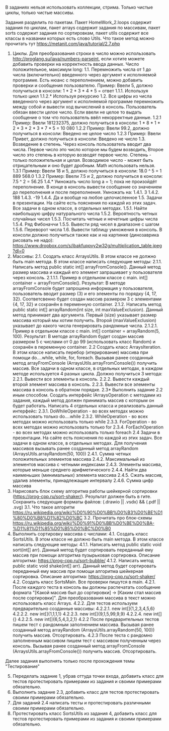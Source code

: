 В заданиях нельзя использовать коллекции, стрима. Только чистые циклы, только чистые массивы.

Задания разделить по пакетам. Пакет HomeWork_2.loops содержит задания по циклам, пакет arrays содержит задания по массивам, пакет sorts содержит задания по сортировкам, пакет utils содержит все классы в названии которых есть слово Utils.
Что такое метод можно прочитать тут https://metanit.com/java/tutorial/2.7.php

1. Циклы. Для преобразования строки в число можно использовать http://proglang.su/java/numbers-parseint, если хотите можете добавить проверки на корректность ввода данных. Число положительное, максимум long:
   1.1. Перемножить числа от 1 до числа (включительно) введенного через аргумент к исполняемой программе. Есть нюанс с переполнением, можно добавить проверки и сообщения пользователю.
   Пример: Ввели 5, должно получиться в консоли: 1 * 2 * 3 * 4 * 5 = ответ
   1.1.1. Используя только цикл
   1.1.2.* Используя рекурсию
   1.2. Все цифры из числа введенного через аргумент к исполняемой программе перемножить между собой и вывести ход вычислений в консоль. Пользователь обязан ввести целое число. Если ввели не целое то выдать сообщение о том что пользователь ввёл некорректные данные.
   1.2.1 Пример: Ввели 181232375, должно получиться в консоли: 1 * 8 * 1 * 2 * 3 * 2 * 3 * 7 * 5 = 10 080
   1.2.2 Пример: Ввели 99.2, должно получиться в консоли: Введено не целое число
   1.2.3 Пример: Ввели Привет, должно получиться в консоли: Введено не число
   1.3. Возведение в степень. Через консоль пользователь вводит два числа. Первое число это число которое мы будем возводить, Второе число это степень в которую возводят первое число. Степень - только положительная и целая. Возводимое число - может быть отрицательным и оно будет дробным. Math использовать нельзя.
   1.3.1 Пример: Ввели 18 и 5, должно получиться в консоли: 18.0 ^ 5 = 1 889 568.0
   1.3.2 Пример: Ввели 7.5 и 2, должно получиться в консоли: 7.5 ^ 2 = 56.25
   1.4.* Умножать число long a = 1; пока не произойдёт переполнение. В конце в консоль вывести сообщение со значением до переполнения и после переполнения. Умножать на:
   1.4.1. 3
   1.4.2. 188
   1.4.3. -19
   1.4.4. Да и вообще на любое целочисленное
   1.5. Задачи в презентации. На сайте есть пояснения по каждой из этих задач. Все задачи в одном классе, в отдельных методах.
   1.5.1. Найти наибольшую цифру натурального числа
   1.5.2. Вероятность четных случайных чисел
   1.5.3. Посчитать четные и нечетные цифры числа
   1.5.4. Ряд Фибоначчи
   1.5.5. Вывести ряд чисел в диапазоне с шагом
   1.5.6. Переворот числа
   1.6. Вывести таблицу умножения в консоль. В консоли должно получиться также как и на картинке (динозаврика рисовать не надо): https://www.dropbox.com/s/ibakfuppvy2w32g/multiplication_table.jpeg?dl=0
2. Массивы:
   2.1. Создать класс ArraysUtils. В этом классе не должно быть main метода. В этом классе написать следующие методы:
   2.1.1. Написать метод public static int[] arrayFromConsole(). Данный метод размер массива и каждый его элемент запрашивает у пользователя через консоль.
   2.1.1.1. Пример в отдельном классе с main. int[] container = arrayFromConsole(). Результат: В методе arrayFromConsole будет запрошена информация у пользователя, пользователь вводит размер (3) и его элементы по порядку {4, 17, 32}. Соответсвенно будет создан массив размером 3 с элементами {4, 17, 32} и сохранён в переменную container.
   2.1.2. Написать метод public static int[] arrayRandom(int size, int maxValueExclusion). Данный метод принимает два аргумента. Первый (size) указывает размер массива который мы хотим получить. Второй (maxValueExclusion) указывает до какого числа генерировать рандомные числа.
   2.1.2.1. Пример в отдельном классе с main. int[] container = arrayRandom(5, 100). Результат: В методе arrayRandom будет создан массив размером 5 с числами от 0 до 99 (использовать класс Random) и сохранён в переменную container.
   2.2 Создать класс ArraysIteration. В этом классе написать перебор (итерирование) массива при помощи do....while, while, for, foreach. Вызывая ранее созданный метод arrayFromConsole (ArraysUtils.arrayFromConsole()) получить массив. Все задачи в одном классе, в отдельных методах, в каждом методе используется 4 разных цикла. Должно получиться 3 метода:
   2.2.1. Вывести все элементы в консоль.
   2.2.2. Вывести каждый второй элемент массива в консоль.
   2.2.3. Вывести все элементы массива в консоль в обратном порядке.
   2.3* Выполнить задание 2.2 иным способом. Создать интерфейс IArraysOperation с методами из задания, каждый метод должен принимать массив с которым он будет работать. Написать 4 отдельных класса и реализовать данный интерфейс:
   2.3.1. DoWhileOperation - во всех методах можно использовать только do....while
   2.3.2. WhileOperation - во всех методах можно использовать только while
   2.3.3. ForOperation - во всех методах можно использовать только for
   2.3.4. ForEachOperation - во всех методах можно использовать только foreach
   2.4 Задачи в презентации. На сайте есть пояснения по каждой из этих задач. Все задачи в одном классе, в отдельных методах. Для получения массивов вызывать ранее созданный метод arrayRandom (ArraysUtils.arrayRandom(50, 100))
   2.4.1. Сумма четных положительных элементов массива
   2.4.2. Максимальный из элементов массива с четными индексами
   2.4.3. Элементы массива, которые меньше среднего арифметического
   2.4.4. Найти два наименьших (минимальных) элемента массива
   2.4.5. Сжать массив, удалив элементы, принадлежащие интервалу
   2.4.6. Сумма цифр массива
3. Нарисовать блок схему алгоритма работы шейкерной сортировки (https://prog-cpp.ru/sort-shaker/). Результат должен быть в гите. Сохранить следующие форматы файлов: (.drawio || .vsdx) && (.pdf || .svg)
   3.1. Что такое алгоритм https://ru.wikipedia.org/wiki/%D0%90%D0%BB%D0%B3%D0%BE%D1%80%D0%B8%D1%82%D0%BC
   3.2. Прочитать про блок-схемы https://ru.wikipedia.org/wiki/%D0%91%D0%BB%D0%BE%D0%BA-%D1%81%D1%85%D0%B5%D0%BC%D0%B0
4. Выполнить сортировку массива с числами:
   4.1. Создать класс SortsUtils. В этом классе не должно быть main метода. В этом классе написать следующие методы:
   4.1.1. Написать метод public static void sort(int[] arr). Данный метод будет сортировать переданный ему массив при помощи алгоритма пузырьковая сортировка. Описание алгоритма: https://prog-cpp.ru/sort-bubble/
   4.1.2. Написать метод public static void shake(int[] arr). Данный метод будет сортировать переданный ему массив при помощи алгоритма шейкерная сортировка. Описание алгоритма: https://prog-cpp.ru/sort-shaker/
   4.2. Создать класс SortsMain. Все проверки пишутся в main.
   4.2.1. После каждого теста в консоль вы должны распечатать сообщение формата "[Какой массив был до сортировки] -> [Каким стал массив после сортировки]". Для преобразования массива в текст можно использовать класс Arrays.
   4.2.2. Для тестов используем предварительно созданные массивы:
   4.2.2.1. new int[]{1,2,3,4,5,6}
   4.2.2.2. new int[]{1,1,1,1}
   4.2.2.3. new int[]{9,1,5,99,9,9}
   4.2.2.4. new int[]{}
   4.2.2.5. new int[]{6,5,4,3,2,1}
   4.2.2 После предварительных тестов пишем тест с рандомным заполнением массива. Вызывая ранее созданный метод arrayRandom (ArraysUtils.arrayRandom(50, 100)) получить массив. Отсортировать.
   4.2.3 После теста с рандомно заполненным массивом пишем тест с массивом полученным через консоль. Вызывая ранее созданный метод arrayFromConsole (ArraysUtils.arrayFromConsole()) получить массив. Отсортировать.

Далее задания выполнять только после прохождения темы "Тестирование"

5. Переделать задание 1, убрав оттуда точки входа, добавить класс для тестов протестировать примерами из задания и своими примерами обязательно.
6. Выполнить задание 2.3, добавить класс для тестов протестировать своими примерами обязательно.
7. Для заданий 2.4 написать тесты и протестировать различными своими примерами обязательно.
8. Протестировать класс SortsUtils из задания 4, добавить класс для тестов протестировать примерами из задания и своими примерами обязательно.
